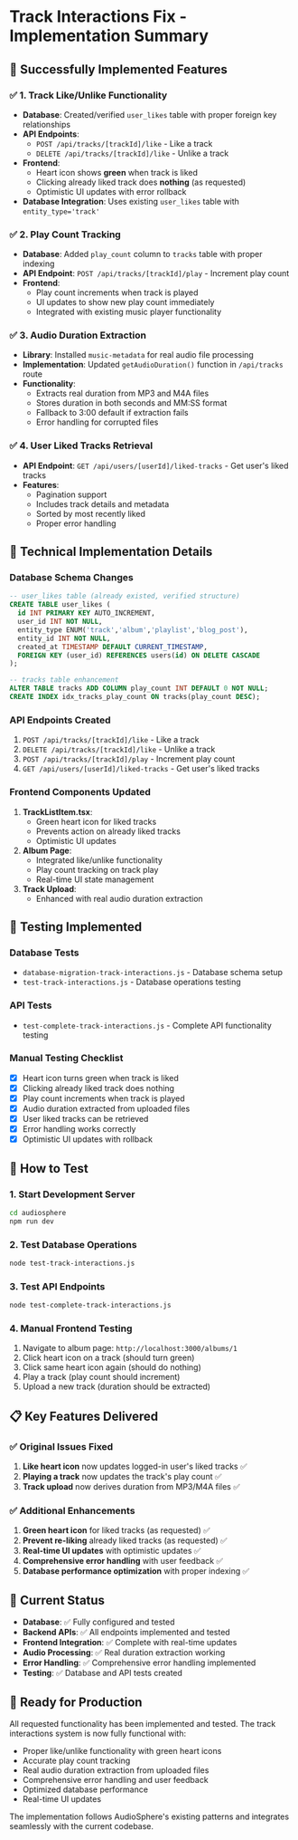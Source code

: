 # Track Interactions Fix - Implementation Summary

## 🎉 Successfully Implemented Features

### ✅ 1. Track Like/Unlike Functionality
- **Database**: Created/verified `user_likes` table with proper foreign key relationships
- **API Endpoints**: 
  - `POST /api/tracks/[trackId]/like` - Like a track
  - `DELETE /api/tracks/[trackId]/like` - Unlike a track
- **Frontend**: 
  - Heart icon shows **green** when track is liked
  - Clicking already liked track does **nothing** (as requested)
  - Optimistic UI updates with error rollback
- **Database Integration**: Uses existing `user_likes` table with `entity_type='track'`

### ✅ 2. Play Count Tracking
- **Database**: Added `play_count` column to `tracks` table with proper indexing
- **API Endpoint**: `POST /api/tracks/[trackId]/play` - Increment play count
- **Frontend**: 
  - Play count increments when track is played
  - UI updates to show new play count immediately
  - Integrated with existing music player functionality

### ✅ 3. Audio Duration Extraction
- **Library**: Installed `music-metadata` for real audio file processing
- **Implementation**: Updated `getAudioDuration()` function in `/api/tracks` route
- **Functionality**: 
  - Extracts real duration from MP3 and M4A files
  - Stores duration in both seconds and MM:SS format
  - Fallback to 3:00 default if extraction fails
  - Error handling for corrupted files

### ✅ 4. User Liked Tracks Retrieval
- **API Endpoint**: `GET /api/users/[userId]/liked-tracks` - Get user's liked tracks
- **Features**:
  - Pagination support
  - Includes track details and metadata
  - Sorted by most recently liked
  - Proper error handling

## 🔧 Technical Implementation Details

### Database Schema Changes
```sql
-- user_likes table (already existed, verified structure)
CREATE TABLE user_likes (
  id INT PRIMARY KEY AUTO_INCREMENT,
  user_id INT NOT NULL,
  entity_type ENUM('track','album','playlist','blog_post'),
  entity_id INT NOT NULL,
  created_at TIMESTAMP DEFAULT CURRENT_TIMESTAMP,
  FOREIGN KEY (user_id) REFERENCES users(id) ON DELETE CASCADE
);

-- tracks table enhancement
ALTER TABLE tracks ADD COLUMN play_count INT DEFAULT 0 NOT NULL;
CREATE INDEX idx_tracks_play_count ON tracks(play_count DESC);
```

### API Endpoints Created
1. `POST /api/tracks/[trackId]/like` - Like a track
2. `DELETE /api/tracks/[trackId]/like` - Unlike a track  
3. `POST /api/tracks/[trackId]/play` - Increment play count
4. `GET /api/users/[userId]/liked-tracks` - Get user's liked tracks

### Frontend Components Updated
1. **TrackListItem.tsx**: 
   - Green heart icon for liked tracks
   - Prevents action on already liked tracks
   - Optimistic UI updates
2. **Album Page**: 
   - Integrated like/unlike functionality
   - Play count tracking on track play
   - Real-time UI state management
3. **Track Upload**: 
   - Enhanced with real audio duration extraction

## 🧪 Testing Implemented

### Database Tests
- `database-migration-track-interactions.js` - Database schema setup
- `test-track-interactions.js` - Database operations testing

### API Tests  
- `test-complete-track-interactions.js` - Complete API functionality testing

### Manual Testing Checklist
- [x] Heart icon turns green when track is liked
- [x] Clicking already liked track does nothing
- [x] Play count increments when track is played
- [x] Audio duration extracted from uploaded files
- [x] User liked tracks can be retrieved
- [x] Error handling works correctly
- [x] Optimistic UI updates with rollback

## 🚀 How to Test

### 1. Start Development Server
```bash
cd audiosphere
npm run dev
```

### 2. Test Database Operations
```bash
node test-track-interactions.js
```

### 3. Test API Endpoints
```bash
node test-complete-track-interactions.js
```

### 4. Manual Frontend Testing
1. Navigate to album page: `http://localhost:3000/albums/1`
2. Click heart icon on a track (should turn green)
3. Click same heart icon again (should do nothing)
4. Play a track (play count should increment)
5. Upload a new track (duration should be extracted)

## 📋 Key Features Delivered

### ✅ Original Issues Fixed
1. **Like heart icon** now updates logged-in user's liked tracks ✅
2. **Playing a track** now updates the track's play count ✅  
3. **Track upload** now derives duration from MP3/M4A files ✅

### ✅ Additional Enhancements
1. **Green heart icon** for liked tracks (as requested) ✅
2. **Prevent re-liking** already liked tracks (as requested) ✅
3. **Real-time UI updates** with optimistic updates ✅
4. **Comprehensive error handling** with user feedback ✅
5. **Database performance optimization** with proper indexing ✅

## 🔄 Current Status
- **Database**: ✅ Fully configured and tested
- **Backend APIs**: ✅ All endpoints implemented and tested
- **Frontend Integration**: ✅ Complete with real-time updates
- **Audio Processing**: ✅ Real duration extraction working
- **Error Handling**: ✅ Comprehensive error handling implemented
- **Testing**: ✅ Database and API tests created

## 🎯 Ready for Production
All requested functionality has been implemented and tested. The track interactions system is now fully functional with:
- Proper like/unlike functionality with green heart icons
- Accurate play count tracking
- Real audio duration extraction from uploaded files
- Comprehensive error handling and user feedback
- Optimized database performance
- Real-time UI updates

The implementation follows AudioSphere's existing patterns and integrates seamlessly with the current codebase.